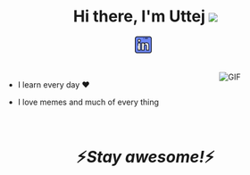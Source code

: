 <div align="center">
   <h1>Hi there, I'm Uttej <img src="https://media.giphy.com/media/hvRJCLFzcasrR4ia7z/giphy.gif" width="25px"> </h1>
</div>

<p align='center'>
   <a href="https://www.linkedin.com/in/uttej-badwane"><img height="30" src="https://raw.githubusercontent.com/8bithemant/8bithemant/master/linkedin.png?raw=true"></a>&nbsp;&nbsp;
 </p>


<br />
<img align="right" height="120px" width="120px" alt="GIF" src="https://media.giphy.com/media/16dIgjWQjikY8/giphy.gif" />
<p align="center">
</p>

 - I learn every day :heart:


 - I love memes and much of every thing










<!--  -->

<br />















<h1 align='center'>⚡️<i>Stay awesome!</i>⚡️</h1>

